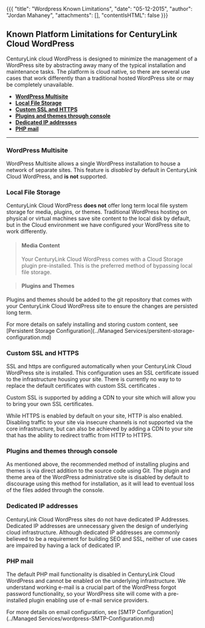 {{{
  "title": "Wordpress Known Limitations",
  "date": "05-12-2015",
  "author": "Jordan Mahaney",
  "attachments": [],
  "contentIsHTML": false
}}}
## Known Platform Limitations for CenturyLink Cloud WordPress
CenturyLink cloud WordPress is designed to minimize the management of a WordPress site by abstracting away many of the typical installation and maintenance tasks. The platform is cloud native, so there are several use cases that work differently than a traditional hosted WordPress site or may be completely unavailable.


* [__WordPress Multisite__](#multisite)
* [__Local File Storage__](#storage)
* [__Custom SSL and HTTPS__](#ssl)
* [__Plugins and themes through console__](#plugins)
* [__Dedicated IP addresses__](#ip-address)
* [__PHP mail__](#mail)

---
### <a name="multisite"></a>WordPress Multisite
WordPress Multisite allows a single WordPress installation to house a network of separate sites. This feature is *disabled* by default in CenturyLink Cloud WordPress, and __is not__ supported.

### <a name="storage"></a>Local File Storage
CenturyLink Cloud WordPress __does not__ offer long term local file system storage for media, plugins, or themes. Traditional WordPress hosting on physical or virtual machines save site content to the local disk by default, but in the Cloud environment we have configured your WordPress site to work differently.

> #### Media Content
> Your CenturyLink Cloud WordPress comes with a Cloud Storage plugin pre-installed. This is the preferred method of bypassing local file storage.

> #### Plugins and Themes
Plugins and themes should be added to the git repository that comes with your CenturyLink Cloud WordPress site to ensure the changes are persisted long term.

For more details on safely installing and storing custom content, see [Persistent Storage Configuration](../Managed Services/persitent-storage-configuration.md)

### <a name="ssl"></a>Custom SSL and HTTPS
SSL and https are configured automatically when your CenturyLink Cloud WordPress site is installed. This configuration uses an SSL certificate issued to the infrastructure housing your site. There is currently no way to to replace the default certificates with custom SSL certificates .

Custom SSL is supported by adding a CDN to your site which will allow you to bring your own SSL certificates.

While HTTPS is enabled by default on your site, HTTP is also enabled. Disabling traffic to your site via insecure channels is not supported via the core infrastructure, but can also be achieved by adding a CDN to your site that has the ability to redirect traffic from HTTP to HTTPS.

### <a name="plugins"></a>Plugins and themes through console
As mentioned above, the recommended method of installing plugins and themes is via direct addition to the source code using Git. The plugin and theme area of the WordPress administrative site is disabled by default to discourage using this method for installation, as it will lead to eventual loss of the files added through the console.

### <a name="ip-address"></a>Dedicated IP addresses
CenturyLink Cloud WordPress sites do not have dedicated IP Addresses. Dedicated IP addresses are unnecessary given the design of underlying cloud infrastructure. Although dedicated IP addresses are commonly believed to be a requirement for building SEO and SSL, neither of use cases are impaired by having a lack of dedicated IP.

### <a name="mail"></a>PHP mail
The default PHP mail functionality is disabled in CenturyLink Cloud WordPress and cannot be enabled on the underlying infrastructure. We understand working e-mail is a crucial part of the WordPress forgot password functionality, so your WordPress site will come with a pre-installed plugin enabling use of e-mail service providers.

For more details on email configuration, see [SMTP Configuration](../Managed Services/wordpress-SMTP-Configuration.md)
